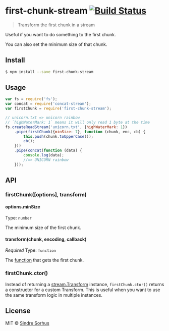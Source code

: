# first-chunk-stream [![Build Status](https://travis-ci.org/sindresorhus/first-chunk-stream.svg?branch=master)](https://travis-ci.org/sindresorhus/first-chunk-stream)

> Transform the first chunk in a stream

Useful if you want to do something to the first chunk.

You can also set the minimum size of that chunk.


## Install

```sh
$ npm install --save first-chunk-stream
```


## Usage

```js
var fs = require('fs');
var concat = require('concat-stream');
var firstChunk = require('first-chunk-stream');

// unicorn.txt => unicorn rainbow
// `highWaterMark: 1` means it will only read 1 byte at the time
fs.createReadStream('unicorn.txt', {highWaterMark: 1})
	.pipe(firstChunk({minSize: 7}, function (chunk, enc, cb) {
		this.push(chunk.toUpperCase());
		cb();
	}))
	.pipe(concat(function (data) {
		console.log(data);
		//=> UNICORN rainbow
	}));
```


## API

### firstChunk([options], transform)

#### options.minSize

Type: `number`

The minimum size of the first chunk.

#### transform(chunk, encoding, callback)

*Required*
Type: `function`

The [function](http://nodejs.org/docs/latest/api/stream.html#stream_transform_transform_chunk_encoding_callback) that gets the first chunk.

### firstChunk.ctor()

Instead of returning a [stream.Transform](http://nodejs.org/docs/latest/api/stream.html#stream_class_stream_transform_1) instance, `firstChunk.ctor()` returns a constructor for a custom Transform. This is useful when you want to use the same transform logic in multiple instances.


## License

MIT © [Sindre Sorhus](http://sindresorhus.com)
